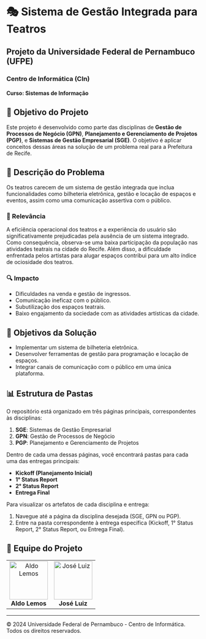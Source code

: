# 🎭 Sistema de Gestão Integrada para Teatros

## Projeto da Universidade Federal de Pernambuco (UFPE)
### Centro de Informática (CIn)
#### Curso: Sistemas de Informação

## 🎯 Objetivo do Projeto
Este projeto é desenvolvido como parte das disciplinas de **Gestão de Processos de Negócio (GPN)**, **Planejamento e Gerenciamento de Projetos (PGP)**, e **Sistemas de Gestão Empresarial (SGE)**. O objetivo é aplicar conceitos dessas áreas na solução de um problema real para a Prefeitura de Recife.

## 📝 Descrição do Problema
Os teatros carecem de um sistema de gestão integrada que inclua funcionalidades como bilheteria eletrônica, gestão e locação de espaços e eventos, assim como uma comunicação assertiva com o público.

### 🌟 Relevância
A eficiência operacional dos teatros e a experiência do usuário são significativamente prejudicadas pela ausência de um sistema integrado. Como consequência, observa-se uma baixa participação da população nas atividades teatrais na cidade do Recife. Além disso, a dificuldade enfrentada pelos artistas para alugar espaços contribui para um alto índice de ociosidade dos teatros.

### 🔍 Impacto
- Dificuldades na venda e gestão de ingressos.
- Comunicação ineficaz com o público.
- Subutilização dos espaços teatrais.
- Baixo engajamento da sociedade com as atividades artísticas da cidade.

## 🎯 Objetivos da Solução
- Implementar um sistema de bilheteria eletrônica.
- Desenvolver ferramentas de gestão para programação e locação de espaços.
- Integrar canais de comunicação com o público em uma única plataforma.

## 📊 Estrutura de Pastas

O repositório está organizado em três páginas principais, correspondentes às disciplinas:
1. **SGE**: Sistemas de Gestão Empresarial
2. **GPN**: Gestão de Processos de Negócio
3. **PGP**: Planejamento e Gerenciamento de Projetos

Dentro de cada uma dessas páginas, você encontrará pastas para cada uma das entregas principais:
- **Kickoff (Planejamento Inicial)**
- **1° Status Report**
- **2° Status Report**
- **Entrega Final**

Para visualizar os artefatos de cada disciplina e entrega:
1. Navegue até a página da disciplina desejada (SGE, GPN ou PGP).
2. Entre na pasta correspondente à entrega específica (Kickoff, 1° Status Report, 2° Status Report, ou Entrega Final).

## 👥 Equipe do Projeto
<table>
  <tr>
    <td align="center">
      <img src="https://avatars.githubusercontent.com/u/131917694?v=4" width="100px;" alt="Aldo Lemos"/><br />
      <b>Aldo Lemos</b><br />
    </td>
    <td align="center">
      <img src="https://avatars.githubusercontent.com/u/104479818?v=4" width="100px;" alt="José Luiz"/><br />
      <b>José Luiz</b><br />
    </td>
  </tr>
</table>

---

&copy; 2024 Universidade Federal de Pernambuco - Centro de Informática. Todos os direitos reservados.
